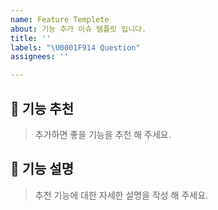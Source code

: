 ```yaml
---
name: Feature Templete
about: 기능 추가 이슈 템플릿 입니다.
title: ''
labels: "\U0001F914 Question"
assignees: ''

---
```


## 📌 기능 추천
> 추가하면 좋을 기능을 추천 해 주세요.


## 🥺 기능 설명
> 추천 기능에 대한 자세한 설명을 작성 해 주세요.
